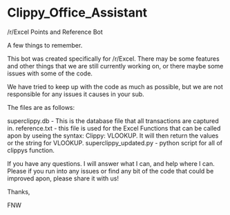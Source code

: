 # Clippy_Office_Assistant
/r/Excel Points and Reference Bot

A few things to remember.

This bot was created specifically for /r/Excel.  There may be some features and other things that we are still currently working on, or there maybe some issues with some of the code.

We have tried to keep up with the code as much as possible, but we are not responsible for any issues it causes in your sub.


The files are as follows:

superclippy.db  - This is the database file that all transactions are captured in.
reference.txt - this file is used for the Excel Functions that can be called apon by useing the syntax: Clippy: VLOOKUP.
                  It will then return the values or the string for VLOOKUP.
superclippy_updated.py - python script for all of clippys function.

If you have any questions.  I will answer what I can, and help where I can.  Please if you run into any issues or find any bit of the code that could be improved apon, please share it with us!

Thanks,

FNW
